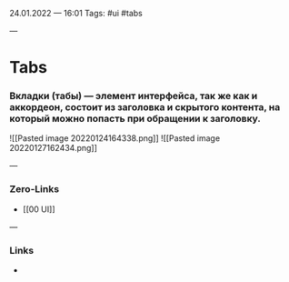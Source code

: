 24.01.2022 — 16:01
Tags: #ui #tabs

—
# Tabs
### Вкладки (табы) — элемент интерфейса, так же как и аккордеон, состоит из заголовка и скрытого контента, на который можно попасть при обращении к заголовку.

![[Pasted image 20220124164338.png]]
![[Pasted image 20220127162434.png]]

—
### Zero-Links
- [[00 UI]]

—
### Links
- 